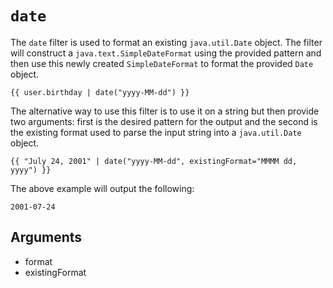 # `date`
The `date` filter is used to format an existing `java.util.Date` object. The filter will construct a
`java.text.SimpleDateFormat` using the provided pattern and then use this newly created
`SimpleDateFormat` to format the provided `Date` object.

```
{{ user.birthday | date("yyyy-MM-dd") }}
```

The alternative way to use this	filter is to use it on a string but then provide two arguments:
first is the desired pattern for the output and the second is the existing format used to parse the
input string into a `java.util.Date` object.
```
{{ "July 24, 2001" | date("yyyy-MM-dd", existingFormat="MMMM dd, yyyy") }}
```
The above example will output the following:
```
2001-07-24
```

## Arguments
- format
- existingFormat